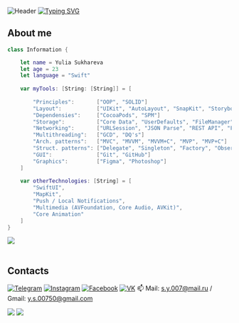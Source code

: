 ![Header](https://github.com/Suharik-228/Suharik-228/blob/main/assets/tenor.gif)
[![Typing SVG](https://readme-typing-svg.herokuapp.com?color=%2336BCF7&lines=Nice+to+meet+you+here!+)](https://git.io/typing-svg)

## About me


```swift
class Information {

    let name = Yulia Sukhareva
    let age = 23
    let language = "Swift"
    
    var myTools: [String: [String]] = [
        
        "Principles":       ["OOP", "SOLID"]
        "Layout":           ["UIKit", "AutoLayout", "SnapKit", "Storyboard"]
        "Dependensies":     ["CocoaPods", "SPM"]
        "Storage":          ["Core Data", "UserDefaults", "FileManager", "Realm"]
        "Networking":       ["URLSession", "JSON Parse", "REST API", "Firebase"]
        "Multithreading":   ["GCD", "DQ's"]
        "Arch. patterns":   ["MVC", "MVVM", "MVVM+C", "MVP", "MVP+C"]
        "Struct. patterns": ["Delegate", "Singleton", "Factory", "Observer", "Facade"]
        "GUI":              ["Git", "GitHub"]
        "Graphics":         ["Figma", "Photoshop"]
    ]
    
    var otherTechnologies: [String] = [
        "SwiftUI",
        "MapKit",
        "Push / Local Notifications",
        "Multimedia (AVFoundation, Core Audio, AVKit)",
        "Core Animation"
    ]
}
```
<!-- ## Languages and Tools
![Swift](https://img.shields.io/badge/-Swift-black?style=for-the-badge&logo=swift)
![Xcode](https://img.shields.io/badge/-Xcode-black?style=for-the-badge&logo=xcode)
![Git](https://img.shields.io/badge/-Git-black?style=for-the-badge&logo=git)
![SwiftUI](https://img.shields.io/badge/-SwiftUI-black?style=for-the-badge)
![Framework](https://img.shields.io/badge/-Framework-black?style=for-the-badge)
![CocoaPods](https://img.shields.io/badge/-CocoaPods-black?style=for-the-badge&logo=cocoapods)
![JSON](https://img.shields.io/badge/-JSON-black?style=for-the-badge&logo=json)
![Firebase](https://img.shields.io/badge/-Firebase-black?style=for-the-badge&logo=firebase)
![Realm](https://img.shields.io/badge/-Realm-black?style=for-the-badge&logo=realm)
![UIKit](https://img.shields.io/badge/-UIKit-black?style=for-the-badge&logo=uikit)
![Figma](https://img.shields.io/badge/-Figma-black?style=for-the-badge&logo=figma)
![HTML](https://img.shields.io/badge/-HTML-black?style=for-the-badge&logo=html) -->

<div>
<a href="https://codewars.com/users/Suharichek"><img src="https://www.codewars.com/users/Suharichek/badges/large" align="left"></img></a>
<br>
</div>
<br>

## Contacts
[![Telegram](https://img.shields.io/badge/-Telegram-black?style=for-the-badge&logo=telegram)](https://t.me/Suharichek)
[![Instagram](https://img.shields.io/badge/-Instagram-black?style=for-the-badge&logo=instagram)](https://www.instagram.com/imsuharik)
[![Facebook](https://img.shields.io/badge/-Facebook-black?style=for-the-badge&logo=facebook)](https://www.facebook.com/julia.suhareva.79)
[![VK](https://img.shields.io/badge/-VK-black?style=for-the-badge&logo=vk&logoColor=4F7DB3)](https://vk.com/julkasuhareva)
📫 Mail: s.y.007@mail.ru / Gmail: y.s.00750@gmail.com

![](https://komarev.com/ghpvc/?username=Suharik-228&style=flat-square&label=Views)
![](https://badges.pufler.dev/visits/Suharik-228/Suharik-228?color=black&logo=github&style=flat-square)

